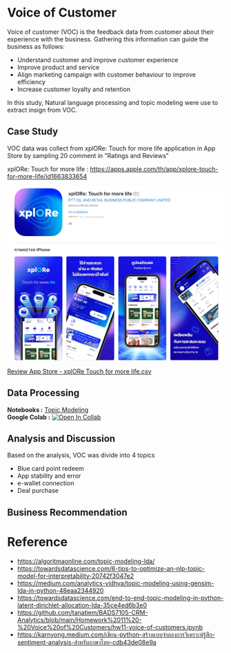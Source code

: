 # Voice of Customer 
Voice of customer (VOC) is the feedback data from customer about their experience with the business. Gathering this information can guide the business as follows:
* Understand customer and improve customer experience
* Improve product and service
* Align marketing campaign with customer behaviour to improve efficiency
* Increase customer loyalty and retention

In this study, Natural language processing and topic modeling were use to extract insign from VOC.

## Case Study
VOC data was collect from xplORe: Touch for more life application in App Store by sampling 20 comment in "Ratings and Reviews"

xplORe: Touch for more life : https://apps.apple.com/th/app/xplore-touch-for-more-life/id1663833654

<img width="650" alt="xplORe app screen" src="https://github.com/ZeroGravigra/MADT8101-Customer-Analytics/blob/0776419e8626a66f494043326304fcda742e3122/Homework%205%20Voice%20of%20Customer%20by%20NLP/Raw%20Data/xplORe%20app%20screen.png">

[Review App Store - xplORe Touch for more life.csv](https://github.com/ZeroGravigra/MADT8101-Customer-Analytics/blob/2133dc6e4775f5b43b35e2da8c43146be2e7b3cf/Homework%205%20Voice%20of%20Customer%20by%20NLP/Raw%20Data/Review%20App%20Store%20-%20xplORe%20Touch%20for%20more%20life.csv)

## Data Processing
**Notebooks :** [Topic Modeling](./Topic_Modeling_xplORe.ipynb)  
**Google Colab :** [![Open In Collab](https://colab.research.google.com/assets/colab-badge.svg)](https://colab.research.google.com/github/ZeroGravigra/MADT8101-Customer-Analytics/blob/main/Homework%205%20Voice%20of%20Customer%20by%20NLP/Raw%20Data/Topic_Modeling_xplORe.ipynb)

## Analysis and Discussion
Based on the analysis, VOC was divide into 4 topics
* Blue card point redeem
* App stability and error
* e-wallet connection
* Deal purchase

## Business Recommendation


# Reference
* https://algoritmaonline.com/topic-modeling-lda/
* https://towardsdatascience.com/6-tips-to-optimize-an-nlp-topic-model-for-interpretability-20742f3047e2
* https://medium.com/analytics-vidhya/topic-modeling-using-gensim-lda-in-python-48eaa2344920
* https://towardsdatascience.com/end-to-end-topic-modeling-in-python-latent-dirichlet-allocation-lda-35ce4ed6b3e0
* https://github.com/tanatiem/BADS7105-CRM-Analytics/blob/main/Homework%2011%20-%20Voice%20of%20Customers/hw11-voice-of-customers.ipynb
* https://karnyong.medium.com/เขียน-python-สร้างแบบจำลองการวิเคราะห์รู้สึก-sentiment-analysis-สำหรับภาษาไทย-cdb43de08e9a
